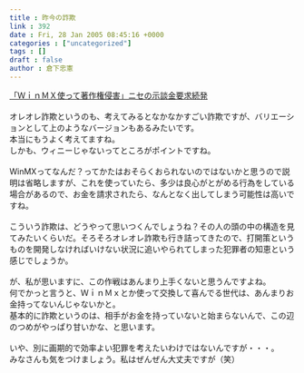 ```yaml
---
title : 昨今の詐欺
link : 392
date : Fri, 28 Jan 2005 08:45:16 +0000
categories : ["uncategorized"]
tags : []
draft : false
author : 倉下忠憲
---
```


<A HREF="http://www.yomiuri.co.jp/national/news/20050127i414.htm" TARGET="_blank">「ＷｉｎＭＸ使って著作権侵害」ニセの示談金要求続発</A><BR><BR>オレオレ詐欺というのも、考えてみるとなかなかすごい詐欺ですが、バリエーションとして上のようなバージョンもあるみたいです。<BR>本当にもうよく考えてますね。<BR>しかも、ウィニーじゃないってところがポイントですね。<BR><BR>WinMXってなんだ？ってかたはおそらくおられないのではないかと思うので説明は省略しますが、これを使っていたら、多少は良心がとがめる行為をしている場合があるので、お金を請求されたら、なんとなく出してしまう可能性は高いですね。<BR><BR>こういう詐欺は、どうやって思いつくんでしょうね？その人の頭の中の構造を見てみたいくらいだ。そろそろオレオレ詐欺も行き詰ってきたので、打開策というものを開発しなければいけない状況に追いやられてしまった犯罪者の知恵という感じでしょうか。<BR><BR>が、私が思いますに、この作戦はあんまり上手くないと思うんですよね。<BR>何でかっと言うと、ＷｉｎＭｘとか使って交換して喜んでる世代は、あんまりお金持ってないんじゃないかと。<BR>基本的に詐欺というのは、相手がお金を持っていないと始まらないんで、この辺のつめがやっぱり甘いかな、と思います。<BR><BR>いや、別に画期的で効率よい犯罪を考えたいわけではないんですが・・・。<BR>みなさんも気をつけましょう。私はぜんぜん大丈夫ですが（笑）<br><br>

